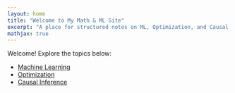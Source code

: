 ```yaml
---
layout: home
title: "Welcome to My Math & ML Site"
excerpt: "A place for structured notes on ML, Optimization, and Causal Inference."
mathjax: true
---
```


Welcome! Explore the topics below:

- [Machine Learning](ml/intro.html)
- [Optimization](optimization/intro.html)
- [Causal Inference](causal-inference/intro.html)
